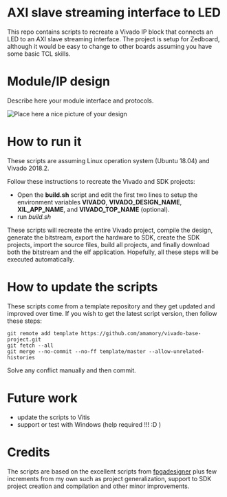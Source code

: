 # AXI slave streaming interface to LED

This repo contains scripts to recreate a Vivado IP block that connects an LED to an AXI slave streaming interface. The project is setup for Zedboard, although it would be easy to change to other boards assuming you have some basic TCL skills.

# Module/IP design

Describe here your module interface and protocols.

![Place here a nice picture of your design](my-awesome-module.png)

# How to run it

These scripts are assuming Linux operation system (Ubuntu 18.04) and Vivado 2018.2.

Follow these instructions to recreate the Vivado and SDK projects:
 - Open the **build.sh** script and edit the first two lines to setup the environment variables 
**VIVADO**, **VIVADO_DESIGN_NAME**, **XIL_APP_NAME**, and **VIVADO_TOP_NAME** (optional). 
 - run *build.sh*

These scripts will recreate the entire Vivado project, compile the design, generate the bitstream, export the hardware to SDK, create the SDK projects, import the source files, build all projects, and finally download both the bitstream and the elf application. Hopefully, all these steps will be executed automatically.

# How to update the scripts

These scripts come from a template repository and they get updated and improved over time. If you wish to get the latest script version, then follow these steps:

```
git remote add template https://github.com/amamory/vivado-base-project.git
git fetch --all
git merge --no-commit --no-ff template/master --allow-unrelated-histories
```

Solve any conflict manually and then commit.

# Future work

 - update the scripts to Vitis
 - support or test with Windows (help required !!! :D )

# Credits

The scripts are based on the excellent scripts from [fpgadesigner](https://github.com/fpgadeveloper/zedboard-axi-dma) plus few increments from my own such as project generalization, support to SDK project creation and compilation and other minor improvements. 
